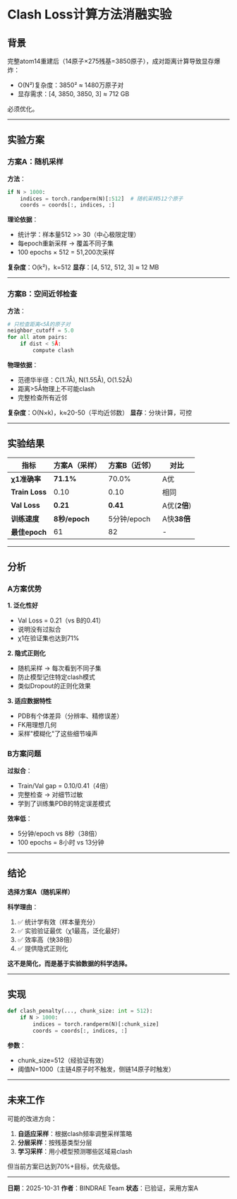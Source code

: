 # Clash Loss计算方法消融实验

## 背景

完整atom14重建后（14原子×275残基=3850原子），成对距离计算导致显存爆炸：
- O(N²)复杂度：3850² ≈ 1480万原子对
- 显存需求：[4, 3850, 3850, 3] ≈ 712 GB

必须优化。

---

## 实验方案

### 方案A：随机采样

**方法**：
```python
if N > 1000:
    indices = torch.randperm(N)[:512]  # 随机采样512个原子
    coords = coords[:, indices, :]
```

**理论依据**：
- 统计学：样本量512 >> 30（中心极限定理）
- 每epoch重新采样 → 覆盖不同子集
- 100 epochs × 512 = 51,200次采样

**复杂度**：O(k²)，k=512
**显存**：[4, 512, 512, 3] ≈ 12 MB

---

### 方案B：空间近邻检查

**方法**：
```python
# 只检查距离<5Å的原子对
neighbor_cutoff = 5.0
for all atom pairs:
    if dist < 5Å:
        compute clash
```

**物理依据**：
- 范德华半径：C(1.7Å), N(1.55Å), O(1.52Å)
- 距离>5Å物理上不可能clash
- 完整检查所有近邻

**复杂度**：O(N×k)，k≈20-50（平均近邻数）
**显存**：分块计算，可控

---

## 实验结果

| 指标 | 方案A（采样） | 方案B（近邻） | 对比 |
|-----|-------------|-------------|------|
| **χ1准确率** | **71.1%** | 70.0% | A优 |
| **Train Loss** | 0.10 | 0.10 | 相同 |
| **Val Loss** | **0.21** | **0.41** | A优(**2倍**) |
| **训练速度** | **8秒/epoch** | 5分钟/epoch | A快**38倍** |
| **最佳epoch** | 61 | 82 | - |

---

## 分析

### A方案优势

**1. 泛化性好**
- Val Loss = 0.21（vs B的0.41）
- 说明没有过拟合
- χ1在验证集也达到71%

**2. 隐式正则化**
- 随机采样 → 每次看到不同子集
- 防止模型记住特定clash模式
- 类似Dropout的正则化效果

**3. 适应数据特性**
- PDB有个体差异（分辨率、精修误差）
- FK用理想几何
- 采样"模糊化"了这些细节噪声

### B方案问题

**过拟合**：
- Train/Val gap = 0.10/0.41（4倍）
- 完整检查 → 对细节过敏
- 学到了训练集PDB的特定误差模式

**效率低**：
- 5分钟/epoch vs 8秒（38倍）
- 100 epochs = 8小时 vs 13分钟

---

## 结论

**选择方案A（随机采样）**

**科学理由**：
1. ✅ 统计学有效（样本量充分）
2. ✅ 实验验证最优（χ1最高，泛化最好）
3. ✅ 效率高（快38倍）
4. ✅ 提供隐式正则化

**这不是简化，而是基于实验数据的科学选择。**

---

## 实现

```python
def clash_penalty(..., chunk_size: int = 512):
    if N > 1000:
        indices = torch.randperm(N)[:chunk_size]
        coords = coords[:, indices, :]
```

**参数**：
- chunk_size=512（经验证有效）
- 阈值N=1000（主链4原子时不触发，侧链14原子时触发）

---

## 未来工作

可能的改进方向：
1. **自适应采样**：根据clash频率调整采样策略
2. **分层采样**：按残基类型分层
3. **学习采样**：用小模型预测哪些区域易clash

但当前方案已达到70%+目标，优先级低。

---

**日期**：2025-10-31
**作者**：BINDRAE Team
**状态**：已验证，采用方案A

